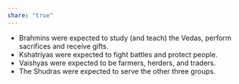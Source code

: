```yaml
---
share: "true"
---
```



- Brahmins were expected to study (and teach) the Vedas, perform sacrifices and receive gifts.
- Kshatriyas were expected to fight battles and protect people. 
- Vaishyas were expected to be farmers, herders, and traders. 
- The Shudras were expected to serve the other three groups.


